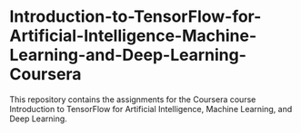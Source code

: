 # Introduction-to-TensorFlow-for-Artificial-Intelligence-Machine-Learning-and-Deep-Learning-Coursera
This repository contains the assignments for the Coursera course Introduction to TensorFlow for Artificial Intelligence, Machine Learning, and Deep Learning.

